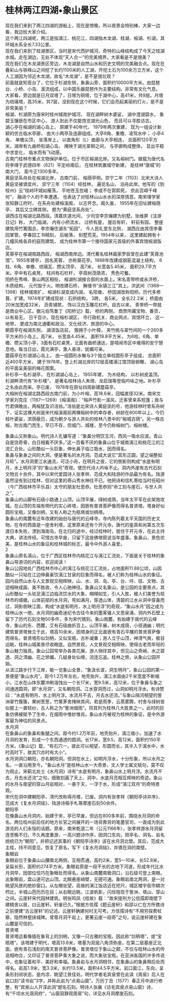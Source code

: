 # 桂林两江四湖•象山景区  
现在我们来到了两江四湖的游船上，现在是傍晚，所以夜景会特别棒，大家一边看，我边给大家介绍。  
这个两江四湖呢，两江是指漓江、桃花江，四湖指木龙湖、桂湖、榕湖、杉湖，其环城水系全长7.33公里。  
现在我们来到了桂湖景区，当时是宋代西护城河，奇特的山峰结构成了今天之桂湖水城。走在湖边，无处不体现“天人合一”的完美境界。大家看是不是很美？  
现在我们在木龙湖景区旁边，木龙湖是自然山水和历史文明的完美融合点。现在在叠彩山与铁峰山之间挖了长约1100米的人工湖，开挖土石为100余万立方米，这个人工湖因为邻近木龙湖，故名“木龙湖”，是不是很壮观？  
前面就是知音台了，它位于杉湖东侧，象鼻山旁，面积约10000平方米。由琵琶台、小桥、小岛、溪流组成，以中国乐器琵琶作为主要结构。非常有文化气息。  
大家看，旁边就是日月双塔了，日塔为铜塔，位于湖中心，高41米，共9层。月塔为琉璃塔，高35米，共7层，没到现在这个时候，它们会亮起美丽的灯火，是不是非常美丽？  
榕湖、杉湖原为唐宋时桂州城南护城河， 现在湖畔树木婆娑， 湖中澄湖碧水， 象碧玉镶嵌在市区中心， 游人到此不仅能饱览湖光山色， 而且可以寻胜访古。  
湖心亭在榕湖的湖心岛上， 原建于40年代， 1979年两次重建， 现为一组设计新颖的仿古临水亭廊， 由大小两亭及连廊组成。大亭8角、重檐、凌驾水中； 小亭4角， 单檐尖顶， 坐落岸上， 以直角形（L）曲廊与大亭相连， 总面积120平方米。湖岸有九曲桥衔湖心岛， 掩映于湖光翠柳之间， 与亭廊构成整体， 显出平稳中求变化， 临水而有飞动感。  
古南门桂林市重点文物保护单位。位于市区榕湖北岸。又名榕树门。据载为唐代名将李靖于武德四年（621）平定岭南后， 在桂林筑置城守新建， 是桂林“唐城”的南大门， 距今正1300多年。  
黄庭坚系舟处在榕湖北岸， 古南门前， 榕荫亭侧。崇宁二年（1103）北宋大诗人黄庭坚被谪宜州， 崇宁三年（1104）经桂林， 遍览名山， 泊舟此岸。他写的《到桂州》云“桂岭环城如雁荡， 平地苍玉忽峨； 李成不在郭熙死， 奈此百嶂千峰何”， 融进个人的不幸遭遇， 也表达了对桂林山山水水的深厚情意。南宋理学家张知静江府时， 在系舟处建榕溪阁， 以志怀念。阁久废， 1955年在旧址建榕荫亭， 其后又立碑其侧， 题为“黄庭坚系舟处”。  
湖西庄在榕湖北路西段。清嘉庆道光间， 少司空李宗瀚建为别墅。张维屏《洼游日记》称， 大门临湖， 内有小桥流水， 过桥有屋， 屋后有轩， 轩前有园， 整座建筑用竹篱围合。李宗瀚住湖东“拓园”， 今人民礼堂东北侧， 湖西庄由其侄李春回掌管。李春回工书精刻， 后破落， 别墅荒芜。1954年以来， 这里建起拥有十几幢风格各异的庭院建筑， 成为桂林市第一个接待国家元首级的外事宾馆榕湖饭店。  
芙蓉亭在榕湖南路西段， 榕湖西南岸边。清代著名桂林画家罗辰曾在此建“芙蓉池馆”。1955年建亭， 因名芙蓉， 亦称葵花亭。1988年改建成钢筋混凝土结构， 6柱、6角、单檐、琉璃瓦、攒尖顶亭， 高7米， 长宽各5.45米， 面积29.7平方米。亭中有石桌凳， 柱间有石栏杆， 亭周树茂荫浓， 秀色可餐。  
阳挢在秀峰、象山两区相衔， 榕湖杉湖接合部的水面上。宋名青带桥或永济桥， 木质结构， 元代毁于火。明改建石桥， 解缙书“永镇三江”其上。洪武间（1368—1398）桂林城南扩， 榕湖杉湖变成内湖， 名阳塘， 桥因湖改称阳桥。历代多修葺、扩建。1974年扩建成现状：石拱结构， 3跨， 各5米， 全长22.2米； 桥面由20米加宽成32米， 沥青铺筑， 饰以汉白玉雕花栏杆。自古以来， 青带桥一带就是商业中心区。据元伯笃鲁丁《阳桥记》载， 桥的两侧， 商贾所藏宝物、番货， 以有易无， 日千百计。现在榕杉湖区， 市行政机关、商业网点、宾馆环立， 这一地带， 更成为南北通衢和政治、文化经济、旅游的中心。  
朝霞亭在榕湖东侧， 湖滨饭店前， 簇拥于小叶樟， 夹竹桃与翠竹间的一个260多平方米的小岛上。高7米， 长宽各4.45米， 面积19.8平方米， 为6柱、6角、单檐、攒尖顶小亭，3面有石栏桌凳，北面有曲桥通达，是喧闹市区中难得的安宁憩息地。每当日出，霞光满亭，激人奋进，妩媚可亲。  
蘑菇亭在杉湖湖心岛上， 由一组圆形水榭与3个独立单柱圆形亭子组成， 总面积近400平方米， 建于1978年。登上杉湖北岸的12层高楼漓江馆顶层俯瞰， 湖心岛的平面呈美丽的梅花图案。  
补杉亭一名杉湖亭， 在杉湖湖心岛上， 1955年建， 为木结构， 以杉树皮盖顶。杉湖畔清代有“补杉楼”， 是著名桂林诗人朱琦、龙启瑞等登临吟咏之地。补杉亭之名由此而来。亭已废， 1978年在原址四周新建蘑菇亭。  
大榕树在榕湖北路西段古南门前，为小叶榕，高18.6米，冠幅直径32米。南宋文学家刘克庄（1187—1269）《榕溪阁》：“榕声竹影一溪风，迁客曾来系短篷；我与竹君俱晚出，两榕犹及识涪翁。”涪翁是北宋诗人黄庭坚的号，他游桂林时曾系舟树下，证实这棵大树是宋代榕溪阁前两棵榕树中的幸存者，树龄在800年以上。今仍枝叶婆娑，浓荫蔽日，成为朝夕与游人共处的桂林八景中的“榕城古荫”。另一株古榕，附古南门而生，早已不存，但城门、城楼，至今仍称榕树门、榕树楼。  

象鼻山又称象山。明代诗人孔镛写道：“象鼻分明饮玉河，西风一吸水应波。青山自是饶奇骨，白日相看不厌多。”这一百看不厌的象鼻山位于城南漓江和桃花江的江流汇合处。山形酷似一头巨象，伸长鼻子临江吸水，因而得名。  
象鼻与象身之间的大洞，便是著名的水月洞。范成大说它“其形正圆，望之端整如月轮”。水月洞里江水通流，可泛小舟，在明月之夜，它的倒影则构成“水底有明月，水上明月浮”的“象山水月”奇观，使历代诗人吟咏不止。洞内外崖有古代石刻文物五十余件，其中以宋代爱国诗人张孝祥、范成大和陆游的作品最为有名。陆游虽然没有到过桂林，但对这里的奇山秀水神往不已。他把诗和信札寄给当时任昭州（今广西桂林市平乐县）太守的朋友杜思恭。杜思恭则“命工刻与崖石，与世人共之”。  
象鼻山的山脚有石级小路通上山顶。山顶平展，绿树成荫，当年太平军在此架炮攻城。在山顶的东端有明代的实心砖塔，因嵌有普贤菩萨像而得名普贤塔。塔身好似圆形宝瓶，又像剑柄，又有人称之为瓶塔或剑柄塔。  
象鼻山的南麓有近年改建的始创与唐代的云峰寺，寺内陈列着太平天国的历史文物。在寺的西面是一座舍利塔，这里原来还有个开元寺。唐代的鉴真和尚第五次东渡日本失败，漂到海南岛，在北归的途中，经过桂林时，居住于开元寺，在此主持大典，讲法传经。可惜古寺早废，只留下这座佛塔叙说当年盛事。象鼻山，景色优美，是桂林山水的象征和桂林城的标志，最令中外游人喜爱。  
2  
象鼻山原名漓山，位于广西区桂林市内桃花江与漓江汇流处，下面是关于桂林的象鼻山导游词的内容，欢迎阅读！  
象山公园地处广西桂林市中心的漓江与桃花江汇流处，占地面积11.88公顷，山因酷似一只站在江边伸鼻豪饮漓江甘泉的巨象而得名，被人们称为桂林山水的象征。园内自然山水与人文景观交相辉映，山、水、洞、岛、亭、台、坪、径、文物、古迹相映成画，美不胜收，令人心驰神往。象鼻山又名象山，是公园的主要景点，其山形酷似一头驻足漓江边临流饮水的大象，栩栩如生，引人入胜，被人们美誉为桂林市的城徽。山体前部的水月洞，弯如满月，穿透山体，清碧的江水从洞中穿鼻而过，洞影倒映江面，构成“水底有明月，水上明月浮”的奇观，“象山水月”因之成为桂林山水一绝。水月洞的幽奇迷纪令古往今来的墨客骚人文思泉涌，洞内外石壁上留下了历代石刻文物50多件，多为宋代镌刻。象山南麓，有始建于唐代的云峰寺，象山的东、西麓，艾有石级曲折百上。山顶平展，树木成荫，小径通幽；明代建筑普贤塔耸立于此，塔高10余米，因塔身的正北面嵌有青石平雕的普贤菩萨像而得名，普贤塔形似剑柄，又似宝瓶，古朴凝重；游人立于山顶，神清气爽，极目远眺，桂林山城美景尽收眼底。自然景观，人文景观交相辉映，使得古老而年轻的象山魅力独具。象山公园常举办各类花展，游人徜徉其中，但见山之奇峭、水之碧透、洞之清幽、花之娇媚，几疑身处仙境，流连忘返。桂林之旅，从象山公园开始。  
从滨江路步行下江岸，能一览象山全景，“象汲长波，洞生明月”，象山公园的第一景便是“象山水月”。距今1.2万年左右，地壳抬升，漓江水面由2千米宽度不断缩小，江水在山体东麓冲刷溶蚀出一个长17米，宽9.5米，高12米，位于象鼻与象之间通透圆洞，即“水月洞”，又名朝阳洞。江水穿洞而过，山洞如明月浮水。有诗赞曰：“水底有明月，水上明月浮。水流月不去，月去水还流。”与象山隔河相望的訾洲翠竹簇簇，果树葱葱，竹篱茅舍掩映其间。若是雨季，云蒸雾腾，村舍与绿树皆似披上一袭轻纱，古人称之为“訾洲烟雨”。将其列为桂林八大胜景之一。此时的巨象仿佛被赋予了生命，在烟雨中惟妙惟肖。象山水月被视为桂林的象征，是中外游客最为神往的风景点。  
水月洞  
在象鼻山的象鼻和象腿之间。距今约1.2万年前，地壳抬升，漓江缩小，加速了水月洞的发育，形成一个东西通透的圆洞。长17米，宽9.5，高12米，面积约150平方米。《象山记》载，“有石穴一，彼此可以相望，形圆而长，其半入于漓水中，水时高时下，故其穴亦时有大小”。  
水月洞洞口朝阳，亦名朝阳洞。但洞在水上，如明月浮水，十分形象，所以水月之名，一直沿用至今。“象山水月”是桂林山水一大奇景，文人学士属文赋句，莫不叹为观止。宋蓟北处士《水月洞》诗有“水底有明月，象鼻山水上明月浮。水流月不去，月去水还流”之句，细致刻画了天上、洞中，水底月亮相互辉映的奇迹。象山的水月与南望的穿山月岩相对，一悬于天，一浮于水，形成“漓江双月”的奇特景观。  
宋代在洞中建朝阳亭，清代改称得月楼，已废。洞内有张孝祥《朝阳亭诗并序》、范成大《复水月洞铭》、陆游诗稿手札等摩崖石刻50余件。  
朝阳亭  
在像鼻山水月洞内，始建于宋，亭已早废，但远在800多年前，围绕水月洞的命名，两位桂州前后任的地方长官之间展开的一场背靠背的笔墨官司，一直成为到此游览的人们永恒的话题。原来，南宋乾道二年（公元1166年），张孝祥游水月洞留连至晚不归，不久再度重游，一高兴题诗作序，因洞口东向，把亭名、洞名、岩名统统已为“朝阳”，并把记述其事的《朝阳亭诗序》该在水月洞北壁。其后，范成大主桂，持不同意见，恢复了原名，写下《复水月洞铭》，并镌在洞的南壁。  
象眼岩  
象眼岩位于象鼻山山腰南北两侧，互相贯通，高约2米，宽5—10米，长52.8米，呈扁长形，面积约274平方米。象眼岩原是一段不长的古地下河道，形成年代比水月洞早，因部位恰巧在象眼处而得名。从象山南麓南极洞口，沿石级可登上南眼。出象眼岩，盘山道可达山顶。北眼悬崖峭壁，无磴可通。象眼岩南北两洞，是一对眺望风景的绝妙窗口。从左眼张望，高耸的漓江饭店近在咫尺，城区楼宇街市鳞次栉比，半城山芭历历在目；从右眼远眺，江波帆影，闪烁隐现于訾洲、塔山、穿山之间。云崖轩宋代园林建筑。明张鸣凤《桂故》载：“故宋提刑方公信孺即南壁下建精舍以居，曰云崖轩。轩废已久。”根据方信孺《题云崖轩》和邵以仁在方所镌诗之前便建“古云崖轩”的记述。云崖轩确建何时无可考。方信孺诗有“不用穷探费杖藜，隐然林壑挟城陴。曾尊月洞千岩上，更著云崖一段奇”之句，说云崖轩建在象山麓是可信的。  
普贤塔  
普贤塔远看像插在象背上的剑柄，又像一只古雅的宝瓶，因此称“剑柄塔”，或“宝瓶塔”。该塔建于明代，塔高13.6米，塔基为双层八角须弥座，在第二层基座正北面，嵌有青石浅刻的南天普贤菩萨像。普贤塔位于象山之颠，不仅与桂林山水的传说相吻合，又印证了普贤菩萨乘大象之说，而大象驮宝瓶，在亚洲各国的许多传说中，也象征着和平、美好和幸福。象鼻岩与水月洞相邻，在象鼻山的象鼻稍后处而得名。岩高1.9米，宽3.3米，长约13.5米，面积44.5平方米。岩口面江，东向，呈条形封闭状态，是内凉、眺望江景佳处。明代学者毛宾泉曾在此读《周易》后人在岩口刻“读书岩”3字，并称此岩为“点易山窗”。万历丁丑（1577）春正月中进行修整，有“宾泉山人开深此洞”题名石刻。明诗人张襄《访毛宾泉点易山窗》诗，有“千顷水光涵洞府”，“山窗寂静观周易”句，详见水月洞摩崖石刻。  
